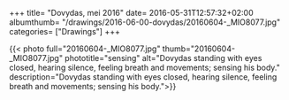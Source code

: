 +++
title= "Dovydas, mei 2016"
date= 2016-05-31T12:57:32+02:00
albumthumb= "/drawings/2016-06-00-dovydas/20160604-_MIO8077.jpg"
categories= ["Drawings"]
+++

{{< photo full="20160604-_MIO8077.jpg" thumb="20160604-_MIO8077.jpg" phototitle="sensing" alt="Dovydas standing with eyes closed, hearing silence, feeling breath and movements; sensing his body." description="Dovydas standing with eyes closed, hearing silence, feeling breath and movements; sensing his body.">}}